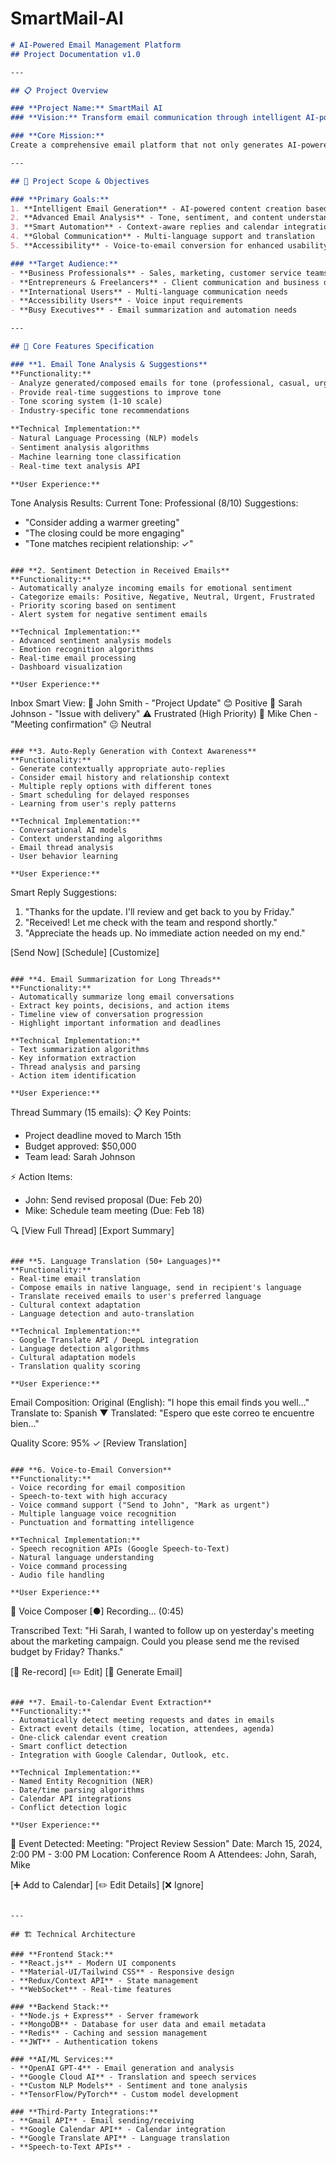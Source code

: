 # SmartMail-AI

```markdown
# AI-Powered Email Management Platform
## Project Documentation v1.0

---

## 📋 Project Overview

### **Project Name:** SmartMail AI
### **Vision:** Transform email communication through intelligent AI-powered features that enhance productivity, understanding, and automation.

### **Core Mission:**
Create a comprehensive email platform that not only generates AI-powered email content but also provides intelligent analysis, automation, and multilingual support to revolutionize how users manage their email communication.

---

## 🎯 Project Scope & Objectives

### **Primary Goals:**
1. **Intelligent Email Generation** - AI-powered content creation based on subjects/context
2. **Advanced Email Analysis** - Tone, sentiment, and content understanding
3. **Smart Automation** - Context-aware replies and calendar integration
4. **Global Communication** - Multi-language support and translation
5. **Accessibility** - Voice-to-email conversion for enhanced usability

### **Target Audience:**
- **Business Professionals** - Sales, marketing, customer service teams
- **Entrepreneurs & Freelancers** - Client communication and business development
- **International Users** - Multi-language communication needs
- **Accessibility Users** - Voice input requirements
- **Busy Executives** - Email summarization and automation needs

---

## 🚀 Core Features Specification

### **1. Email Tone Analysis & Suggestions**
**Functionality:**
- Analyze generated/composed emails for tone (professional, casual, urgent, friendly)
- Provide real-time suggestions to improve tone
- Tone scoring system (1-10 scale)
- Industry-specific tone recommendations

**Technical Implementation:**
- Natural Language Processing (NLP) models
- Sentiment analysis algorithms
- Machine learning tone classification
- Real-time text analysis API

**User Experience:**
```
Tone Analysis Results:
Current Tone: Professional (8/10)
Suggestions: 
- "Consider adding a warmer greeting"
- "The closing could be more engaging"
- "Tone matches recipient relationship: ✓"
```

### **2. Sentiment Detection in Received Emails**
**Functionality:**
- Automatically analyze incoming emails for emotional sentiment
- Categorize emails: Positive, Negative, Neutral, Urgent, Frustrated
- Priority scoring based on sentiment
- Alert system for negative sentiment emails

**Technical Implementation:**
- Advanced sentiment analysis models
- Emotion recognition algorithms
- Real-time email processing
- Dashboard visualization

**User Experience:**
```
Inbox Smart View:
📧 John Smith - "Project Update" 😊 Positive
📧 Sarah Johnson - "Issue with delivery" ⚠️ Frustrated (High Priority)
📧 Mike Chen - "Meeting confirmation" 😐 Neutral
```

### **3. Auto-Reply Generation with Context Awareness**
**Functionality:**
- Generate contextually appropriate auto-replies
- Consider email history and relationship context
- Multiple reply options with different tones
- Smart scheduling for delayed responses
- Learning from user's reply patterns

**Technical Implementation:**
- Conversational AI models
- Context understanding algorithms
- Email thread analysis
- User behavior learning

**User Experience:**
```
Smart Reply Suggestions:
1. "Thanks for the update. I'll review and get back to you by Friday."
2. "Received! Let me check with the team and respond shortly."
3. "Appreciate the heads up. No immediate action needed on my end."

[Send Now] [Schedule] [Customize]
```

### **4. Email Summarization for Long Threads**
**Functionality:**
- Automatically summarize long email conversations
- Extract key points, decisions, and action items
- Timeline view of conversation progression
- Highlight important information and deadlines

**Technical Implementation:**
- Text summarization algorithms
- Key information extraction
- Thread analysis and parsing
- Action item identification

**User Experience:**
```
Thread Summary (15 emails):
📋 Key Points:
- Project deadline moved to March 15th
- Budget approved: $50,000
- Team lead: Sarah Johnson

⚡ Action Items:
- John: Send revised proposal (Due: Feb 20)
- Mike: Schedule team meeting (Due: Feb 18)

🔍 [View Full Thread] [Export Summary]
```

### **5. Language Translation (50+ Languages)**
**Functionality:**
- Real-time email translation
- Compose emails in native language, send in recipient's language
- Translate received emails to user's preferred language
- Cultural context adaptation
- Language detection and auto-translation

**Technical Implementation:**
- Google Translate API / DeepL integration
- Language detection algorithms
- Cultural adaptation models
- Translation quality scoring

**User Experience:**
```
Email Composition:
Original (English): "I hope this email finds you well..."
Translate to: Spanish ▼
Translated: "Espero que este correo te encuentre bien..."

Quality Score: 95% ✓ [Review Translation]
```

### **6. Voice-to-Email Conversion**
**Functionality:**
- Voice recording for email composition
- Speech-to-text with high accuracy
- Voice command support ("Send to John", "Mark as urgent")
- Multiple language voice recognition
- Punctuation and formatting intelligence

**Technical Implementation:**
- Speech recognition APIs (Google Speech-to-Text)
- Natural language understanding
- Voice command processing
- Audio file handling

**User Experience:**
```
🎤 Voice Composer
[●] Recording... (0:45)

Transcribed Text:
"Hi Sarah, I wanted to follow up on yesterday's meeting about the marketing campaign. Could you please send me the revised budget by Friday? Thanks."

[🔄 Re-record] [✏️ Edit] [📧 Generate Email]
```

### **7. Email-to-Calendar Event Extraction**
**Functionality:**
- Automatically detect meeting requests and dates in emails
- Extract event details (time, location, attendees, agenda)
- One-click calendar event creation
- Smart conflict detection
- Integration with Google Calendar, Outlook, etc.

**Technical Implementation:**
- Named Entity Recognition (NER)
- Date/time parsing algorithms
- Calendar API integrations
- Conflict detection logic

**User Experience:**
```
📅 Event Detected:
Meeting: "Project Review Session"
Date: March 15, 2024, 2:00 PM - 3:00 PM
Location: Conference Room A
Attendees: John, Sarah, Mike

[➕ Add to Calendar] [✏️ Edit Details] [❌ Ignore]
```

---

## 🏗️ Technical Architecture

### **Frontend Stack:**
- **React.js** - Modern UI components
- **Material-UI/Tailwind CSS** - Responsive design
- **Redux/Context API** - State management
- **WebSocket** - Real-time features

### **Backend Stack:**
- **Node.js + Express** - Server framework
- **MongoDB** - Database for user data and email metadata
- **Redis** - Caching and session management
- **JWT** - Authentication tokens

### **AI/ML Services:**
- **OpenAI GPT-4** - Email generation and analysis
- **Google Cloud AI** - Translation and speech services
- **Custom NLP Models** - Sentiment and tone analysis
- **TensorFlow/PyTorch** - Custom model development

### **Third-Party Integrations:**
- **Gmail API** - Email sending/receiving
- **Google Calendar API** - Calendar integration
- **Google Translate API** - Language translation
- **Speech-to-Text APIs** -
